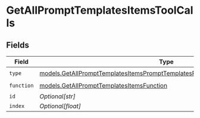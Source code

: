 # GetAllPromptTemplatesItemsToolCalls


## Fields

| Field                                                                                                                                                                  | Type                                                                                                                                                                   | Required                                                                                                                                                               | Description                                                                                                                                                            |
| ---------------------------------------------------------------------------------------------------------------------------------------------------------------------- | ---------------------------------------------------------------------------------------------------------------------------------------------------------------------- | ---------------------------------------------------------------------------------------------------------------------------------------------------------------------- | ---------------------------------------------------------------------------------------------------------------------------------------------------------------------- |
| `type`                                                                                                                                                                 | [models.GetAllPromptTemplatesItemsPromptTemplatesResponse200ApplicationJSONType](../models/getallprompttemplatesitemsprompttemplatesresponse200applicationjsontype.md) | :heavy_check_mark:                                                                                                                                                     | N/A                                                                                                                                                                    |
| `function`                                                                                                                                                             | [models.GetAllPromptTemplatesItemsFunction](../models/getallprompttemplatesitemsfunction.md)                                                                           | :heavy_check_mark:                                                                                                                                                     | N/A                                                                                                                                                                    |
| `id`                                                                                                                                                                   | *Optional[str]*                                                                                                                                                        | :heavy_minus_sign:                                                                                                                                                     | N/A                                                                                                                                                                    |
| `index`                                                                                                                                                                | *Optional[float]*                                                                                                                                                      | :heavy_minus_sign:                                                                                                                                                     | N/A                                                                                                                                                                    |